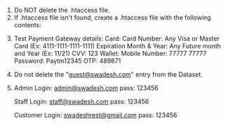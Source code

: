 1.	Do NOT delete the .htaccess file.
2.	If .htaccess file isn't found, create a .htaccess file with the following contents: 

<!-- 
	RewriteEngine on 
	RewriteCond %{REQUEST_FILENAME} !-d
	RewriteCond %{REQUEST_FILENAME}\.php -f
	RewriteRule ^(.*)$ $1.php [NC,L]
	# PHP error handling for development servers
	php_flag display_startup_errors off
	php_flag display_errors off
	php_flag html_errors off
	php_flag ignore_repeated_errors off
	php_flag ignore_repeated_source off
	php_flag report_memleaks on
	php_value docref_root 0
	php_value docref_ext 0
	php_value error_reporting -1
 -->

3.	Test Payment Gateway details:
	Card:
		Card Number:	Any Visa or Master Card (Ex: 4111-1111-1111-1111)
		Expiration Month & Year:	Any Future month and Year (Ex: 11/21)
		CVV:	123
	Wallet:
		Mobile Number:	77777 77777
		Password:	Paytm12345
		OTP:	489871

5.	Do not delete the "guest@swadesh.com" entry from the Dataset.

6.	Admin Login:
	admin@swadesh.com
	pass: 123456

	Staff Login:
	staff@swadesh.com
	pass: 123456

	Customer Login:
	swadeshrest@gmail.com
	pass: 123456
